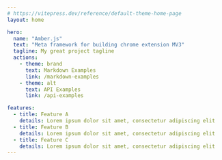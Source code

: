 ```yaml
---
# https://vitepress.dev/reference/default-theme-home-page
layout: home

hero:
  name: "Amber.js"
  text: "Meta framework for building chrome extension MV3"
  tagline: My great project tagline
  actions:
    - theme: brand
      text: Markdown Examples
      link: /markdown-examples
    - theme: alt
      text: API Examples
      link: /api-examples

features:
  - title: Feature A
    details: Lorem ipsum dolor sit amet, consectetur adipiscing elit
  - title: Feature B
    details: Lorem ipsum dolor sit amet, consectetur adipiscing elit
  - title: Feature C
    details: Lorem ipsum dolor sit amet, consectetur adipiscing elit
---
```



<script lang="ts" setup>
import Example from '@components/Example.vue'
</script>

<Example />